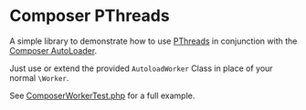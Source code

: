 # Composer PThreads

A simple library to demonstrate how to use [PThreads](https://github.com/krakjoe/pthreads) in conjunction with the [Composer AutoLoader](https://getcomposer.org/doc/01-basic-usage.md#autoloading).

Just use or extend the provided `AutoloadWorker` Class in place of your normal `\Worker`.

See [ComposerWorkerTest.php](/tests/ComposerPthreads/ComposerWorkerTest.php) for a full example.